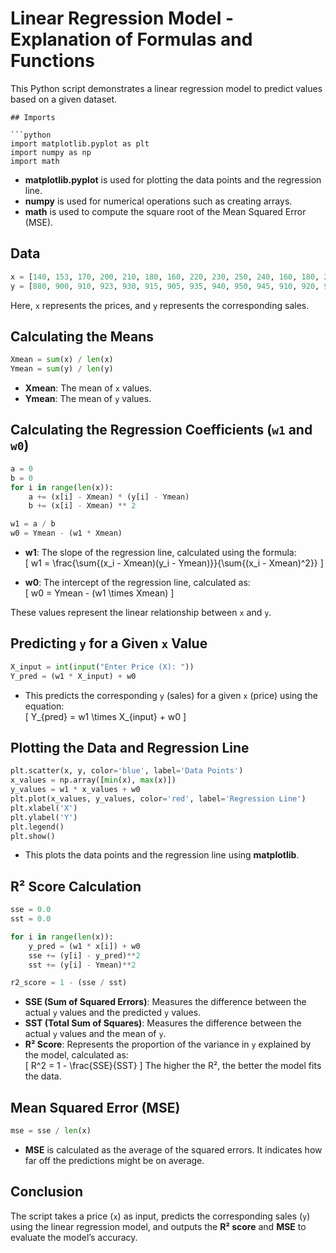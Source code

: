 
# Linear Regression Model - Explanation of Formulas and Functions

This Python script demonstrates a linear regression model to predict values based on a given dataset.
```
## Imports

```python
import matplotlib.pyplot as plt
import numpy as np
import math
```

- **matplotlib.pyplot** is used for plotting the data points and the regression line.
- **numpy** is used for numerical operations such as creating arrays.
- **math** is used to compute the square root of the Mean Squared Error (MSE).

## Data

```python
x = [140, 153, 170, 200, 210, 180, 160, 220, 230, 250, 240, 160, 180, 200, 190, 205, 215, 225, 235, 245]
y = [880, 900, 910, 923, 930, 915, 905, 935, 940, 950, 945, 910, 920, 925, 915, 930, 935, 940, 950, 960]
```

Here, `x` represents the prices, and `y` represents the corresponding sales.

## Calculating the Means

```python
Xmean = sum(x) / len(x)
Ymean = sum(y) / len(y)
```

- **Xmean**: The mean of `x` values.
- **Ymean**: The mean of `y` values.

## Calculating the Regression Coefficients (`w1` and `w0`)

```python
a = 0
b = 0
for i in range(len(x)):
    a += (x[i] - Xmean) * (y[i] - Ymean)
    b += (x[i] - Xmean) ** 2

w1 = a / b
w0 = Ymean - (w1 * Xmean)
```

- **w1**: The slope of the regression line, calculated using the formula:  
  \[
  w1 = \frac{\sum{(x_i - Xmean)(y_i - Ymean)}}{\sum{(x_i - Xmean)^2}}
  \]
  
- **w0**: The intercept of the regression line, calculated as:  
  \[
  w0 = Ymean - (w1 \times Xmean)
  \]

These values represent the linear relationship between `x` and `y`.

## Predicting `y` for a Given `x` Value

```python
X_input = int(input("Enter Price (X): "))
Y_pred = (w1 * X_input) + w0
```

- This predicts the corresponding `y` (sales) for a given `x` (price) using the equation:  
  \[
  Y_{pred} = w1 \times X_{input} + w0
  \]

## Plotting the Data and Regression Line

```python
plt.scatter(x, y, color='blue', label='Data Points')
x_values = np.array([min(x), max(x)])
y_values = w1 * x_values + w0
plt.plot(x_values, y_values, color='red', label='Regression Line')
plt.xlabel('X')
plt.ylabel('Y')
plt.legend()
plt.show()
```

- This plots the data points and the regression line using **matplotlib**.

## R² Score Calculation

```python
sse = 0.0
sst = 0.0

for i in range(len(x)):
    y_pred = (w1 * x[i]) + w0
    sse += (y[i] - y_pred)**2
    sst += (y[i] - Ymean)**2

r2_score = 1 - (sse / sst)
```

- **SSE (Sum of Squared Errors)**: Measures the difference between the actual `y` values and the predicted `y` values.
- **SST (Total Sum of Squares)**: Measures the difference between the actual `y` values and the mean of `y`.
- **R² Score**: Represents the proportion of the variance in `y` explained by the model, calculated as:  
  \[
  R^2 = 1 - \frac{SSE}{SST}
  \]
  The higher the R², the better the model fits the data.

## Mean Squared Error (MSE)

```python
mse = sse / len(x)
```

- **MSE** is calculated as the average of the squared errors. It indicates how far off the predictions might be on average.

## Conclusion

The script takes a price (`x`) as input, predicts the corresponding sales (`y`) using the linear regression model, and outputs the **R² score** and **MSE** to evaluate the model’s accuracy.
```
